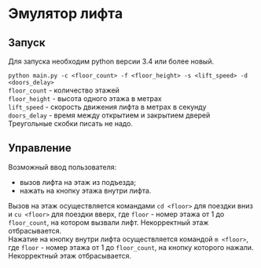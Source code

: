 # Эмулятор лифта
## Запуск
Для запуска необходим python версии 3.4 или более новый.  

`python main.py -c <floor_count> -f <floor_height> -s <lift_speed> -d <doors_delay>`  
`floor_count` - количество этажей  
`floor_height` - высота одного этажа в метрах  
`lift_speed` - скорость движения лифта в метрах в секунду  
`doors_delay` - время между открытием и закрытием дверей  
Треугольные скобки писать не надо.

## Управление
Возможный ввод пользователя:
- вызов лифта на этаж из подъезда;
- нажать на кнопку этажа внутри лифта.

Вызов на этаж осуществляется командами `cd <floor>` для поездки вниз и `cu <floor>` для поездки вверх, 
где `floor` - номер этажа от 1 до `floor_count`, на котором вызвали лифт. Некорректный этаж отбрасывается.  
Нажатие на кнопку внутри лифта осуществляется командой `m <floor>`, 
где `floor` - номер этажа от 1 до `floor_count`, на кнопку которого нажали. Некорректный этаж отбрасывается.